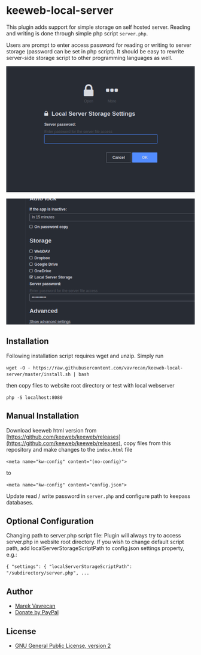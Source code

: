 # keeweb-local-server

This plugin adds support for simple storage on self hosted server.
Reading and writing is done through simple php script `server.php`. 

Users are prompt to enter access password for reading or writing to server storage (password can be set in php script). 
It should be easy to rewrite server-side storage script to other programming languages as well.

![Server file access prompt dialog](docs/prompt.png)

![Global settings to configure server file access](docs/settings.png)

## Installation
Following installation script requires wget and unzip. Simply run

`wget -O - https://raw.githubusercontent.com/vavrecan/keeweb-local-server/master/install.sh | bash`

then copy files to website root directory or test with local webserver 

`php -S localhost:8080`

## Manual Installation
Download keeweb html version from [https://github.com/keeweb/keeweb/releases](https://github.com/keeweb/keeweb/releases), 
copy files from this repository and make changes to the `index.html` file

`<meta name="kw-config" content="(no-config)">`

to 

`<meta name="kw-config" content="config.json">`

Update read / write password in `server.php` and configure path to keepass databases.


## Optional Configuration

Changing path to server.php script file:
Plugin will always try to access server.php in website root directory. If you wish to change default script path, add localServerStorageScriptPath to config.json settings property, e.g.:

`{
"settings": {
    "localServerStorageScriptPath": "/subdirectory/server.php",
...
`

## Author
- [Marek Vavrecan](mailto:vavrecan@gmail.com)
- [Donate by PayPal](https://www.paypal.me/vavrecan)

## License
- [GNU General Public License, version 2](http://www.gnu.org/licenses/gpl-2.0.html)
